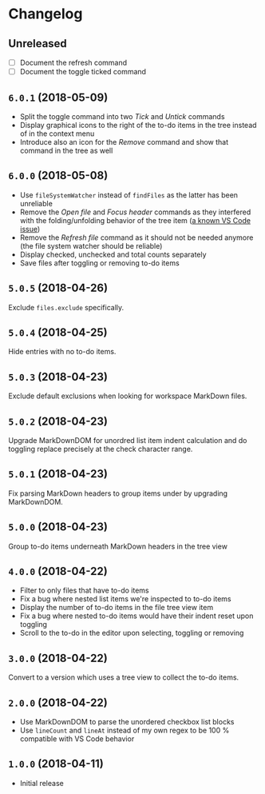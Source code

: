 # Changelog

## Unreleased

- [ ] Document the refresh command
- [ ] Document the toggle ticked command

## `6.0.1` (2018-05-09)

- Split the toggle command into two *Tick* and *Untick* commands
- Display graphical icons to the right of the to-do items in the tree instead of in the context menu
- Introduce also an icon for the *Remove* command and show that command in the tree as well

## `6.0.0` (2018-05-08)

- Use `fileSystemWatcher` instead of `findFiles` as the latter has been unreliable
- Remove the *Open file* and *Focus header* commands as they interfered with the folding/unfolding behavior of the tree item ([a known VS Code issue](https://github.com/Microsoft/vscode/issues/34130))
- Remove the *Refresh file* command as it should not be needed anymore (the file system watcher should be reliable)
- Display checked, unchecked and total counts separately
- Save files after toggling or removing to-do items

## `5.0.5` (2018-04-26)

Exclude `files.exclude` specifically.

## `5.0.4` (2018-04-25)

Hide entries with no to-do items.

## `5.0.3` (2018-04-23)

Exclude default exclusions when looking for workspace MarkDown files.

## `5.0.2` (2018-04-23)

Upgrade MarkDownDOM for unordred list item indent calculation and do toggling replace precisely at the check character range.

## `5.0.1` (2018-04-23)

Fix parsing MarkDown headers to group items under by upgrading MarkDownDOM.

## `5.0.0` (2018-04-23)

Group to-do items underneath MarkDown headers in the tree view

## `4.0.0` (2018-04-22)

- Filter to only files that have to-do items
- Fix a bug where nested list items we're inspected to to-do items
- Display the number of to-do items in the file tree view item
- Fix a bug where nested to-do items would have their indent reset upon toggling
- Scroll to the to-do in the editor upon selecting, toggling or removing

## `3.0.0` (2018-04-22)

Convert to a version which uses a tree view to collect the to-do items.

## `2.0.0` (2018-04-22)

- Use MarkDownDOM to parse the unordered checkbox list blocks
- Use `lineCount` and `lineAt` instead of my own regex to be 100 % compatible with VS Code behavior

## `1.0.0` (2018-04-11)

- Initial release
